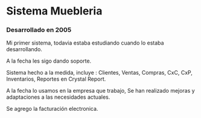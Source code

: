 # Sistema Muebleria

### Desarrollado en 2005

Mi primer sistema, todavia estaba estudiando cuando lo estaba desarrollando.

A la fecha les sigo dando soporte.

Sistema hecho a la medida, incluye : Clientes, Ventas, Compras, CxC, CxP, Inventarios, Reportes en Crystal Report.

A la fecha lo usamos en la empresa que trabajo, Se han realizado mejoras y adaptaciones a las necesidades actuales.

Se agrego la facturación electronica.

